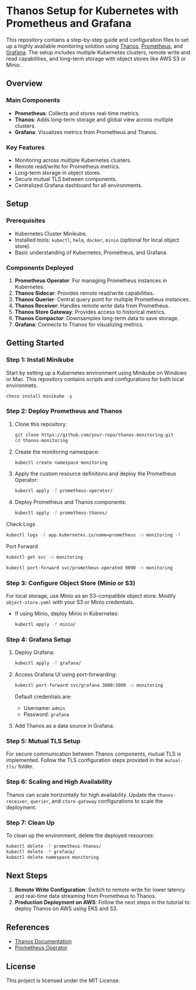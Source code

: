 # Thanos Setup for Kubernetes with Prometheus and Grafana

This repository contains a step-by-step guide and configuration files to set up a highly available monitoring solution using [Thanos](https://thanos.io/), [Prometheus](https://prometheus.io/), and [Grafana](https://grafana.com/). The setup includes multiple Kubernetes clusters, remote write and read capabilities, and long-term storage with object stores like AWS S3 or Minio.

## Overview

### Main Components
- **Prometheus**: Collects and stores real-time metrics.
- **Thanos**: Adds long-term storage and global view across multiple clusters.
- **Grafana**: Visualizes metrics from Prometheus and Thanos.

### Key Features
- Monitoring across multiple Kubernetes clusters.
- Remote read/write for Prometheus metrics.
- Long-term storage in object stores.
- Secure mutual TLS between components.
- Centralized Grafana dashboard for all environments.

## Setup

### Prerequisites
- Kubernetes Cluster Minikube.
- Installed tools: `kubectl`, `helm`, `docker`, `minio` (optional for local object store).
- Basic understanding of Kubernetes, Prometheus, and Grafana.

### Components Deployed
1. **Prometheus Operator**: For managing Prometheus instances in Kubernetes.
2. **Thanos Sidecar**: Provides remote read/write capabilities.
3. **Thanos Querier**: Central query point for multiple Prometheus instances.
4. **Thanos Receiver**: Handles remote write data from Prometheus.
5. **Thanos Store Gateway**: Provides access to historical metrics.
6. **Thanos Compactor**: Downsamples long-term data to save storage.
7. **Grafana**: Connects to Thanos for visualizing metrics.

## Getting Started

### Step 1: Install Minikube 
Start by setting up a Kubernetes environment using Minikube on Windows or Mac. This repository contains scripts and configurations for both local environmets.

   ```powershell
choco install minikube -y
   ```

### Step 2: Deploy Prometheus and Thanos
1. Clone this repository:
   ```bash
   git clone https://github.com/your-repo/thanos-monitoring.git
   cd thanos-monitoring
   ```

2. Create the monitoring namespace:
   ```bash
   kubectl create namespace monitoring
   ```

3. Apply the custom resource definitions and deploy the Prometheus Operator:
   ```bash
   kubectl apply -f prometheus-operator/
   ```

4. Deploy Prometheus and Thanos components:
   ```bash
   kubectl apply -f prometheus-thanos/
   ```

Check Logs
   ```bash
kubectl logs -l app.kubernetes.io/name=prometheus -n monitoring -f
   ```

Port Forward
   ```bash
kubectl get svc -n monitoring
   ```
   ```bash
kubectl port-forward svc/prometheus-operated 9090 -n monitoring
   ```

### Step 3: Configure Object Store (Minio or S3)
For local storage, use Minio as an S3-compatible object store. Modify `object-store.yaml` with your S3 or Minio credentials.

- If using Minio, deploy Minio in Kubernetes:
   ```bash
   kubectl apply -f minio/
   ```

### Step 4: Grafana Setup
1. Deploy Grafana:
   ```bash
   kubectl apply -f grafana/
   ```

2. Access Grafana UI using port-forwarding:
   ```bash
   kubectl port-forward svc/grafana 3000:3000 -n monitoring
   ```

   Default credentials are:
   - Username: `admin`
   - Password: `grafana`

3. Add Thanos as a data source in Grafana.

### Step 5: Mutual TLS Setup
For secure communication between Thanos components, mutual TLS is implemented. Follow the TLS configuration steps provided in the `mutual-tls/` folder.

### Step 6: Scaling and High Availability
Thanos can scale horizontally for high availability. Update the `thanos-receiver`, `querier`, and `store-gateway` configurations to scale the deployment.

### Step 7: Clean Up
To clean up the environment, delete the deployed resources:
```bash
kubectl delete -f prometheus-thanos/
kubectl delete -f grafana/
kubectl delete namespace monitoring
```

## Next Steps

1. **Remote Write Configuration**: Switch to remote write for lower latency and real-time data streaming from Prometheus to Thanos.
2. **Production Deployment on AWS**: Follow the next steps in the tutorial to deploy Thanos on AWS using EKS and S3.

## References
- [Thanos Documentation](https://thanos.io/tip/introduction.md/)
- [Prometheus Operator](https://github.com/prometheus-operator/prometheus-operator)

## License
This project is licensed under the MIT License.
